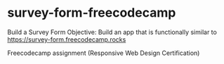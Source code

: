 # survey-form-freecodecamp

Build a Survey Form
Objective: Build an app that is functionally similar to https://survey-form.freecodecamp.rocks

Freecodecamp assignment (Responsive Web Design Certification)
